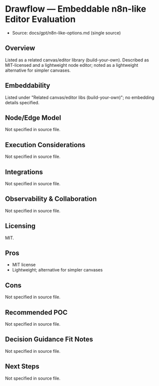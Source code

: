 # Drawflow — Embeddable n8n-like Editor Evaluation

- Source: docs/gpt/n8n-like-options.md (single source)

## Overview

Listed as a related canvas/editor library (build-your-own). Described as MIT-licensed and a lightweight node editor; noted as a lightweight alternative for simpler canvases.

## Embeddability

Listed under "Related canvas/editor libs (build-your-own)"; no embedding details specified.

## Node/Edge Model

Not specified in source file.

## Execution Considerations

Not specified in source file.

## Integrations

Not specified in source file.

## Observability & Collaboration

Not specified in source file.

## Licensing

MIT.

## Pros

- MIT license
- Lightweight; alternative for simpler canvases

## Cons

Not specified in source file.

## Recommended POC

Not specified in source file.

## Decision Guidance Fit Notes

Not specified in source file.

## Next Steps

Not specified in source file.
